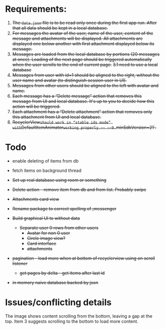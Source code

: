 Requirements:
====
1. ~~The `data.json` file is to be read only once during the first app run. After that all data should be kept in a local database.~~
2. ~~For messages the avatar of the user, name of the user, content of the message and attachments will be displayed. All attachments are displayed one below another with first attachment displayed below its message.~~
3. ~~Messages are loaded from the local database by portions (20 messages at once). Loading of the next page should be triggered automatically when the user scrolls to the end of current page.~~
    ~~3.1 need to use a local database~~
4. ~~Messages from user with id=1 should be aligned to the right, without the user name and avatar (to distinguish session user in UI).~~
5. ~~Messages from other users should be aligned to the left with avatar and name.~~
6. ~~Each message has a “Delete message” action that removes this message from UI and local database. It's up to you to decide how this action will be triggered.~~
7. ~~Each attachment has a “Delete attachment” action that removes only this attachment from UI and local database.~~
8. ~~RecyclerView` should work in “stable ids mode” with `DefaultItemAnimator` working properly.~~
~~9. `minSdkVersion=21`.~~

Todo
===
- enable deleting of items from db 
- fetch items on background thread

- ~~Set up real database using room or something~~
- ~~Delete action - remove item from db and from list. Probably swipe~~
- ~~Attachments card view~~
- ~~Rename package to correct spelling of ;messenger~~
- ~~Build graphical UI to without data~~
    - ~~Separate user 0 rows from other users~~
        - ~~Avatar for non 0 user~~
        - ~~Circle image view?~~
        - ~~Card interface~~
        - ~~attachments~~
- ~~pagination - load more when at bottom of recyclerview using on scroll listener~~
    - ~~get pages by delta - get items after last id~~
- ~~in memory naive database backed by json~~

Issues/conflicting details
===
The image shows content scrolling from the bottom, leaving a gap at the top. Item 3 suggests scrolling to the bottom to load more content. 



